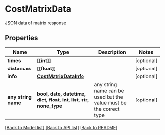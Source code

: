 # CostMatrixData

JSON data of matrix response

## Properties
Name | Type | Description | Notes
------------ | ------------- | ------------- | -------------
**times** | **[[int]]** |  | [optional] 
**distances** | **[[float]]** |  | [optional] 
**info** | [**CostMatrixDataInfo**](CostMatrixDataInfo.md) |  | [optional] 
**any string name** | **bool, date, datetime, dict, float, int, list, str, none_type** | any string name can be used but the value must be the correct type | [optional]

[[Back to Model list]](../README.md#documentation-for-models) [[Back to API list]](../README.md#documentation-for-api-endpoints) [[Back to README]](../README.md)



